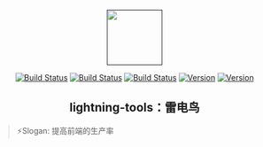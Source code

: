 <p align="center"><a href="" target="_blank"><img width="100"src="http://outt0i9l8.bkt.clouddn.com/lightning.png"></a></p>

<p align="center">
    <a href=""><img src="https://img.shields.io/badge/version-1.1.4-blue.svg?style=flat" alt="Build Status"></a>
    <a href=""><img src="https://img.shields.io/travis/rust-lang/rust.svg" alt="Build Status"></a>
    <a href=""><img src="https://img.shields.io/packagist/l/doctrine/orm.svg" alt="Build Status"></a>
    <a href=""><img src="https://img.shields.io/npm/v/npm.svg" alt="Version"></a>
    <a href=""><img src="https://img.shields.io/badge/dependency-lodash-ff69b4.svg" alt="Version"></a>
</p>

<h2 align="center">lightning-tools：雷电鸟</h2>

> :zap:Slogan: 提高前端的生产率